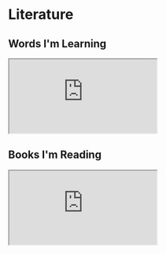 # Literature

## Words I'm Learning

<iframe src="https://docs.google.com/spreadsheets/d/e/2PACX-1vQuwYkhelPs9LxdK02TJfgjinF4lOUTodlTz3Jio-22Bp4CuVd8gyU8G8Ljx6velAFmAQzqNfkivk_-/pubhtml?widget=true&amp;headers=false"></iframe>

## Books I'm Reading

<iframe src="https://docs.google.com/spreadsheets/d/e/2PACX-1vRdODRqcBTFa-Sth0wZlNyL5v-U96h-spCtQ424-zu2ad-7dl32bC48Cq5PDHki1HGx57zetINOc9xS/pubhtml?widget=true&amp;headers=false"></iframe>
